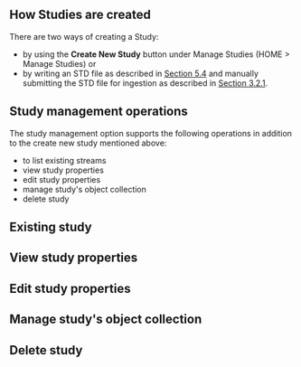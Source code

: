 ## How Studies are created

There are two ways of creating a Study: 

* by using the __Create New Study__ button under Manage Studies (HOME > Manage Studies) or 
* by writing an STD file as described in [Section 5.4](https://github.com/paulopinheiro1234/hadatac/wiki/5.4.-Stream-Specification-(STR)) and manually submitting the STD file for ingestion as described in [Section 3.2.1]( https://github.com/paulopinheiro1234/hadatac/wiki/3.2.-Manage-Data-File-Ingestion#321-manual-data-file-ingest). 

## Study management operations

The study management option supports the following operations in addition to the create new study mentioned above: 

* to list existing streams
* view study properties
* edit study properties
* manage study's object collection
* delete study

## Existing study 

## View study properties 

## Edit study properties

## Manage study's object collection

## Delete study 
